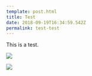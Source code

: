```yaml
---
template: post.html
title: Test
date: 2018-09-19T16:34:59.542Z
permalink: test-test
---
```

This is a test.

![](/images/posts/density_plot_dentists.png)

![](/images/posts/rural_map.png)
